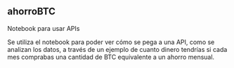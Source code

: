 ## ahorroBTC
Notebook para usar APIs

Se utiliza el notebook para poder ver cómo se pega a una API, como se analizan los datos, a través de un ejemplo de cuanto dinero tendrías si cada mes comprabas una cantidad de BTC equivalente a un ahorro mensual.
